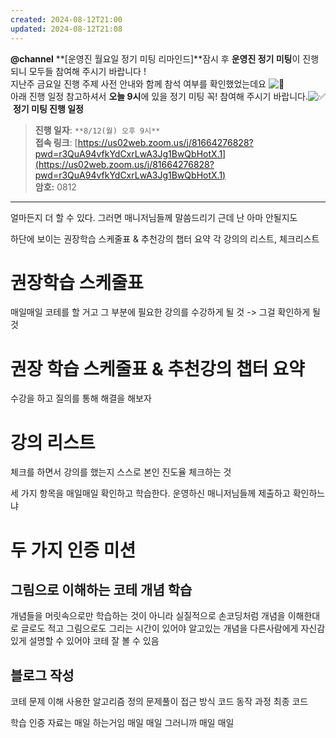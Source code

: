 ```yaml
---
created: 2024-08-12T21:00
updated: 2024-08-12T21:08
---
```

**@channel** **[운영진 월요일 정기 미팅 리마인드]**잠시 후 **운영진 정기 미팅**이 진행되니 모두들 참여해 주시기 바랍니다 !  
지난주 금요일 진행 주제 사전 안내와 함께 참석 여부를 확인했었는데요 ![:slightly_smiling_face:](https://a.slack-edge.com/production-standard-emoji-assets/14.0/google-medium/1f642.png)  
아래 진행 일정 참고하셔서 **오늘 9시**에 있을 정기 미팅 꼭! 참여해 주시기 바랍니다.![:white_check_mark:](https://a.slack-edge.com/production-standard-emoji-assets/14.0/google-medium/2705.png) **정기 미팅 진행 일정**  

> **진행 일자**: `**8/12(월) 오후 9시**`  
> **접속 링크**: [https://us02web.zoom.us/j/81664276828?pwd=r3QuA94vfkYdCxrLwA3Jg1BwQbHotX.1](https://us02web.zoom.us/j/81664276828?pwd=r3QuA94vfkYdCxrLwA3Jg1BwQbHotX.1)  
> **암호:** 0812

---
얼마든지 더 할 수 있다. 그러면 매니저님들께 말씀드리기 근데 난 아마 안될지도


하단에 보이는 권장학습 스케줄표  & 추천강의 챕터 요약 각 강의의 리스트, 체크리스트

# 권장학습 스케줄표
매일매일 코테를 할 거고 그 부분에 필요한 강의를 수강하게 될 것 
-> 그걸 확인하게 될 것
# 권장 학습 스케줄표 & 추천강의 챕터 요약
수강을 하고 질의를 통해 해결을 해보자
# 강의 리스트
체크를 하면서 강의를 했는지 스스로 본인 진도율 체크하는 것


세 가지 항목을 매일매일 확인하고 학습한다. 
운영하신 매니저님들께 제출하고 확인하느냐


# 두 가지 인증 미션

## 그림으로 이해하는 코테 개념 학습
개념들을 머릿속으로만 학습하는 것이 아니라 실질적으로 손코딩처럼 개념을 이해한대로 글로도 적고 그림으로도 그리는 시간이 있어야 알고있는 개념을 다른사람에게 자신감 있게 설명할 수 있어야 코테 잘 볼 수 있음

## 블로그 작성
코테 문제 이해
사용한 알고리즘 정의
문제풀이 접근 방식
코드 동작 과정
최종 코드


학습 인증 자료는 매일 하는거임 
매일
매일
그러니까 매일
매일





